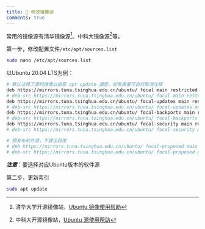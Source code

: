 ```yaml
---
title: 🦴 修改镜像源
comments: true
---
```


常用的镜像源有清华镜像源[^1]、中科大镜像源[^2]等。

第一步，修改配置文件`/etc/apt/sources.list`

```bash
sudo nano /etc/apt/sources.list
```

以Ubuntu 20.04 LTS为例：

```bash title="/etc/apt/sources.list"
# 默认注释了源码镜像以提高 apt update 速度，如有需要可自行取消注释
deb https://mirrors.tuna.tsinghua.edu.cn/ubuntu/ focal main restricted universe multiverse
# deb-src https://mirrors.tuna.tsinghua.edu.cn/ubuntu/ focal main restricted universe multiverse
deb https://mirrors.tuna.tsinghua.edu.cn/ubuntu/ focal-updates main restricted universe multiverse
# deb-src https://mirrors.tuna.tsinghua.edu.cn/ubuntu/ focal-updates main restricted universe multiverse
deb https://mirrors.tuna.tsinghua.edu.cn/ubuntu/ focal-backports main restricted universe multiverse
# deb-src https://mirrors.tuna.tsinghua.edu.cn/ubuntu/ focal-backports main restricted universe multiverse
deb https://mirrors.tuna.tsinghua.edu.cn/ubuntu/ focal-security main restricted universe multiverse
# deb-src https://mirrors.tuna.tsinghua.edu.cn/ubuntu/ focal-security main restricted universe multiverse

# 预发布软件源，不建议启用
# deb https://mirrors.tuna.tsinghua.edu.cn/ubuntu/ focal-proposed main restricted universe multiverse
# deb-src https://mirrors.tuna.tsinghua.edu.cn/ubuntu/ focal-proposed main restricted universe multiverse
```

***注意***：要选择对应Ubuntu版本的软件源

第二步，更新索引

```bash
sudo apt update
```

















[^1]: 清华大学开源镜像站，[Ubuntu 镜像使用帮助](https://mirrors.tuna.tsinghua.edu.cn/help/ubuntu/)
[^2]: 中科大开源镜像站，[Ubuntu 源使用帮助](https://mirrors.ustc.edu.cn/help/ubuntu.html)